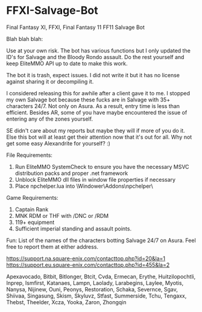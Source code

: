 # FFXI-Salvage-Bot
Final Fantasy XI, FFXI, Final Fantasy 11 FF11 Salvage Bot

Blah blah blah:

Use at your own risk. The bot has various functions but I only updated the ID's for Salvage and the Bloody Rondo assault. Do the rest yourself and keep EliteMMO API up to date to make this work. 

The bot it is trash, expect issues. I did not write it but it has no license against sharing it or decompiling it.

I considered releasing this for awhile after a client gave it to me. I stopped my own Salvage bot because these fucks are in Salvage with 35+ characters 24/7. Not only on Asura. As a result, entry time is less than efficient. Besides AR, some of you have maybe encountered the issue of entering any of the zones yourself. 

SE didn't care about my reports but maybe they will if more of you do it. Else this bot will at least get their attention now that it's out for all. Why not get some easy Alexandrite for yourself? :)

File Requirements:

1. Run EliteMMO SystemCheck to ensure you have the necessary MSVC distribution packs and proper .net framework
2. Unblock EliteMMO dll files in window file properties if necessary
3. Place npchelper.lua into \Windower\Addons\npchelper\

Game Requirements:

1. Captain Rank
2. MNK RDM or THF with /DNC or /RDM
3. 119+ equipment
4. Sufficient imperial standing and assault points.

Fun:
List of the names of the characters botting Salvage 24/7 on Asura. Feel free to report them at either address.

https://support.na.square-enix.com/contacttop.php?id=20&la=1
https://support.eu.square-enix.com/contacttop.php?id=455&la=2

Apexavocado, Bitbit, Bitlonger, Btcit, Cvda, Ermecan, Erythe, Huitzilopochtli, Inprep, Ismfirst, Katanaes, Lampn, Laolady, Larabegins, Laylee, Myotis, Nanysa, Nijinew, Ouni, Peonys, Restoration, Schaka, Severnce, Sgav, Shiivaa, Singasung, Skism, Skyluvz, Stfast, Summerside, Tchu, Tengaxx, Thebst, Theelder, Xcza, Yooka, Zaron, Zhongqin
